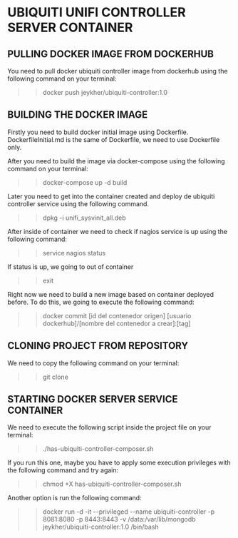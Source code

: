 # UBIQUITI UNIFI CONTROLLER SERVER CONTAINER

## PULLING DOCKER IMAGE FROM DOCKERHUB 

You need to pull docker ubiquiti controller image from dockerhub using the following command on your terminal:

>>docker push jeykher/ubiquiti-controller:1.0

## BUILDING THE DOCKER IMAGE 

Firstly you need to build docker initial image using Dockerfile. DockerfileInitial.md is the same of Dockerfile, we need to use Dockerfile only.

After you need to build the image via docker-compose using the following command on your terminal:

>>docker-compose up -d build

Later you need to get into the container created and deploy de ubiquiti controller service using the following command.

>>dpkg -i unifi_sysvinit_all.deb

After inside of container we need to check if nagios service is up using the following command:

>>service nagios status

If status is up, we going to out of container 

>>exit 

Right now we need to build a new image based on container deployed before. To do this, we going to execute the following command:

>>docker commit [id del contenedor origen] [usuario dockerhub]/[nombre del contenedor a crear]:[tag]  

## CLONING PROJECT FROM REPOSITORY

We need to copy the following command on your terminal:

>>git clone 

## STARTING DOCKER SERVER SERVICE CONTAINER

We need to execute the following script inside the project file on your terminal:

>>./has-ubiquiti-controller-composer.sh

If you run this one, maybe you have to apply some execution privileges with the following command and try again:

>>chmod +X has-ubiquiti-controller-composer.sh

Another option is run the following command:

>>docker run -d -it --privileged --name ubiquiti-controller -p 8081:8080 -p 8443:8443 -v /data:/var/lib/mongodb jeykher/ubiquiti-controller:1.0 /bin/bash

